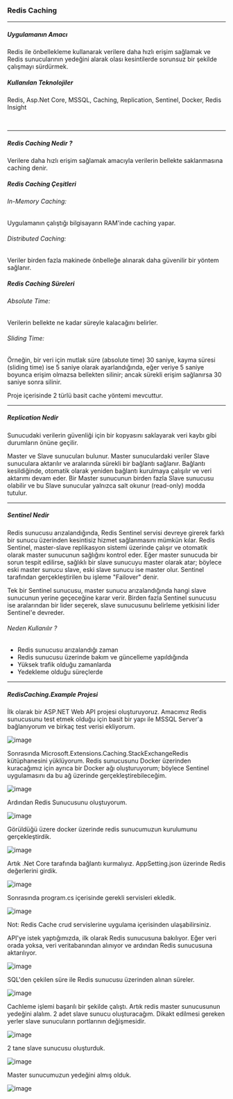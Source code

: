 <h3>Redis Caching</h3>
<hr>
<h5>Uygulamanın Amacı</h5>
<p>Redis ile önbellekleme kullanarak verilere daha hızlı erişim sağlamak ve Redis sunucularının yedeğini alarak olası kesintilerde sorunsuz bir şekilde çalışmayı sürdürmek.</p>
<h5>Kullanılan Teknolojiler</h5>
<p>Redis, Asp.Net Core, MSSQL, Caching, Replication, Sentinel, Docker, Redis Insight</p>
<br>
<hr>

<h5>Redis Caching Nedir ?</h5>

<p>Verilere daha hızlı erişim sağlamak amacıyla verilerin bellekte saklanmasına caching denir.</p>

<h5>Redis Caching Çeşitleri</h5>

<p><h6>In-Memory Caching: </h6>Uygulamanın çalıştığı bilgisayarın RAM'inde caching yapar.</p> 
<p><h6>Distributed Caching: </h6>Veriler birden fazla makinede önbelleğe alınarak daha güvenilir bir yöntem sağlanır.</p> 

<h5>Redis Caching Süreleri</h5>

<p><h6>Absolute Time: </h6>Verilerin bellekte ne kadar süreyle kalacağını belirler.</p> 
<p><h6>Sliding Time: </h6>Örneğin, bir veri için mutlak süre (absolute time) 30 saniye, kayma süresi (sliding time) ise 5 saniye olarak ayarlandığında, eğer veriye 5 saniye boyunca erişim olmazsa bellekten silinir; ancak sürekli erişim sağlanırsa 30 saniye sonra silinir.</p> 

<p>Proje içerisinde 2 türlü basit cache yöntemi mevcuttur.</p>
<hr>

<h5>Replication Nedir</h5>

<p>Sunucudaki verilerin güvenliği için bir kopyasını saklayarak veri kaybı gibi durumların önüne geçilir.</p>
<p>Master ve Slave sunucuları bulunur. Master sunuculardaki veriler Slave sunuculara aktarılır ve aralarında sürekli bir bağlantı sağlanır. Bağlantı kesildiğinde, otomatik olarak yeniden bağlantı kurulmaya çalışılır ve veri aktarımı devam eder. Bir Master sunucunun birden fazla Slave sunucusu olabilir ve bu Slave sunucular yalnızca salt okunur (read-only) modda tutulur.</p>
<hr>

<h5>Sentinel Nedir</h5>

<p>Redis sunucusu arızalandığında, Redis Sentinel servisi devreye girerek farklı bir sunucu üzerinden kesintisiz hizmet sağlanmasını mümkün kılar. Redis Sentinel, master-slave replikasyon sistemi üzerinde çalışır ve otomatik olarak master sunucunun sağlığını kontrol eder. Eğer master sunucuda bir sorun tespit edilirse, sağlıklı bir slave sunucuyu master olarak atar; böylece eski master sunucu slave, eski slave sunucu ise master olur. Sentinel tarafından gerçekleştirilen bu işleme "Failover" denir.</p>


<p>Tek bir Sentinel sunucusu, master sunucu arızalandığında hangi slave sunucunun yerine geçeceğine karar verir. Birden fazla Sentinel sunucusu ise aralarından bir lider seçerek, slave sunucusunu belirleme yetkisini lider Sentinel'e devreder.</p>

<h6>Neden Kullanılır ?</h6>
<ul>
  <li>Redis sunucusu arızalandığı zaman</li>
  <li>Redis sunucusu üzerinde bakım ve güncelleme yapıldığında</li>
  <li>Yüksek trafik olduğu zamanlarda</li>
  <li>Yedekleme olduğu süreçlerde </li>
</ul>

<hr>

<h5>RedisCaching.Example Projesi</h5>

İlk olarak bir ASP.NET Web API projesi oluşturuyoruz. Amacımız Redis sunucusunu test etmek olduğu için basit bir yapı ile MSSQL Server'a bağlanıyorum ve birkaç test verisi ekliyorum.

![image](https://github.com/user-attachments/assets/207f2b8b-95c7-4f81-a429-5b7fd853d9e4)

Sonrasında Microsoft.Extensions.Caching.StackExchangeRedis kütüphanesini yüklüyorum. Redis sunucusunu Docker üzerinden kuracağımız için ayrıca bir Docker ağı oluşturuyorum; böylece Sentinel uygulamasını da bu ağ üzerinde gerçekleştirebileceğim.

![image](https://github.com/user-attachments/assets/be2b4bab-5549-4234-b415-c72531f59a91)

Ardından Redis Sunucusunu oluştuyorum.

![image](https://github.com/user-attachments/assets/7b6954a6-ccd1-4d9c-a633-bf8c16b6431c)

Görüldüğü üzere docker üzerinde redis sunucumuzun kurulumunu gerçekleştirdik.

![image](https://github.com/user-attachments/assets/93afbbc8-4695-4e3b-a7c2-8aaee8f3e639)

Artık .Net Core tarafında bağlantı kurmalıyız. AppSetting.json üzerinde Redis değerlerini girdik.

![image](https://github.com/user-attachments/assets/1d754860-1394-4ce2-8eb9-83cec186842e)

Sonrasında program.cs içerisinde gerekli servisleri ekledik.

![image](https://github.com/user-attachments/assets/ab43dce1-ce10-45bd-9871-437fb2ccb1e3)

Not: Redis Cache crud servislerine uygulama içerisinden ulaşabilirsiniz.

API'ye istek yaptığımızda, ilk olarak Redis sunucusuna bakılıyor. Eğer veri orada yoksa, veri veritabanından alınıyor ve ardından Redis sunucusuna aktarılıyor.

![image](https://github.com/user-attachments/assets/1e2a0105-ca28-411e-b206-1e59951dd14e)

SQL'den çekilen süre ile Redis sunucusu üzerinden alınan süreler.

![image](https://github.com/user-attachments/assets/581a1099-bb3b-430b-8a23-f4897d59c1c8)

Cachleme işlemi başarılı bir şekilde çalıştı. Artık redis master sunucusunun yedeğini alalım. 2 adet slave sunucu oluşturacağım.
Dikakt edilmesi gereken yerler slave sunucuların portlarının değişmesidir.

![image](https://github.com/user-attachments/assets/5f292907-410d-4fc5-8422-b074612bf0c5)

2 tane slave sunucusu oluşturduk.

![image](https://github.com/user-attachments/assets/bf3db826-fe69-4dc7-975a-3c21a2128bf6)

Master sunucumuzun yedeğini almış olduk.

![image](https://github.com/user-attachments/assets/d69ab292-163c-488e-bc5b-cebe8e945fc2)


















